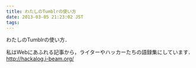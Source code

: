 ```yaml
---
title: わたしのTumblrの使い方
date: 2013-03-05 21:23:02 JST
tags: 
---
```


わたしのTumblrの使い方．

私はWebにあふれる記事から，ライターやハッカーたちの語録集にしています．  
[http://hackalog\.i\-beam\.org/](http://hackalog.i-beam.org/)

